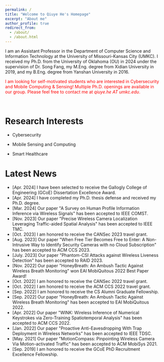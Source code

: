 ```yaml
---
permalink: /
title: "Welcome to Qiuye He's Homepage"
excerpt: "About me"
author_profile: true
redirect_from: 
  - /about/
  - /about.html
---
```




I am an Assistant Professor in the Department of Computer Science and Information Technology at the University of Missouri-Kansas City (UMKC). I received my Ph.D. from the University of Oklahoma (OU) in 2024 under the supervision of Dr. Song Fang, my M.Eng. degree from Xidian University in 2019, and my B.Eng. degree from Yanshan University in 2016.

<font color='red'> I am looking for self-motivated students who are interested in Cybersecurity and Mobile Computing & Sensing! Multiple Ph.D. openings are available in our group. Please feel free to contact me at *qiuye.he AT umkc.edu*.</font>
<p>&nbsp;</p>

Research Interests
======

+ Cybersecurity 

+ Mobile Sensing and Computing

+ Smart Healthcare 

Latest News
======

+ [Apr. 2024] I have been selected to receive the Gallogly College of Engineering (GCoE) Dissertation Excellence Award.
+ [Apr. 2024] I have completed my Ph.D. thesis defense and received my Ph.D. degree.
+ [Mar. 2024] Our paper "A Survey on Human Profile Information Inference via Wireless Signals" has been accepted to IEEE COMST.
+ [Nov. 2023] Our paper "Precise Wireless Camera Localization Leveraging Traffic-aided Spatial Analysis" has been accepted to IEEE TMC.
+ [Oct. 2023] I am honored to receive the CANSec 2023 travel grant.
+ [Aug. 2023] Our paper "When Free Tier Becomes Free to Enter: A Non-Intrusive Way to Identify Security Cameras with no Cloud Subscription" has been accepted to ACM CCS 2023. 
+ [July. 2023] Our paper "Phantom-CSI Attacks against Wireless Liveness Detection" has been accepted to RAID 2023. 
+ [Nov. 2022] Our paper "HoneyBreath: An Ambush Tactic Against Wireless Breath Monitoring" won EAI MobiQuitous 2022 Best Paper Award!
+ [Oct. 2022] I am honored to receive the CANSec 2022 travel grant.
+ [Oct. 2022] I am honored to receive the ACM CCS 2022 travel grant. 
+ [Sep. 2022] I am honored to receive the CS Alumni Graduate Fellowship. 
+ [Sep. 2022] Our paper "HoneyBreath: An Ambush Tactic Against Wireless Breath Monitoring" has been accepted to EAI MobiQuitous 2022. 
+ [Apr. 2022] Our paper "WINK: Wireless Inference of Numerical Keystrokes via Zero-Training Spatiotemporal Analysis" has been accepted to ACM CCS 2022. 
+ [Jan. 2022] Our paper "Proactive Anti-Eavesdropping With Trap Deployment in Wireless Networks" has been accepted to IEEE TDSC.
+ [May. 2021] Our paper "MotionCompass: Pinpointing Wireless Camera Via Motion-activated Traffic" has been accepted to ACM MobiSys 2021.
+ [Sep. 2019] I am honored to receive the GCoE PhD Recruitment Excellence Fellowship. 


